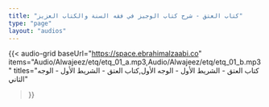 ```yaml
---
title: "كتاب العتق - شرح كتاب الوجيز في فقه السنة والكتاب العزيز"
type: "page"
layout: "audios"
---
```


{{< audio-grid 
  baseUrl="https://space.ebrahimalzaabi.co"
  items="Audio/Alwajeez/etq/etq_01_a.mp3,Audio/Alwajeez/etq/etq_01_b.mp3"
  titles="كتاب العتق - الشريط الأول - الوجه الأول,كتاب العتق - الشريط الأول - الوجه الثاني"
>}} 